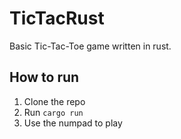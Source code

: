 # TicTacRust

Basic Tic-Tac-Toe game written in rust.

## How to run

1. Clone the repo
2. Run `cargo run`
3. Use the numpad to play
